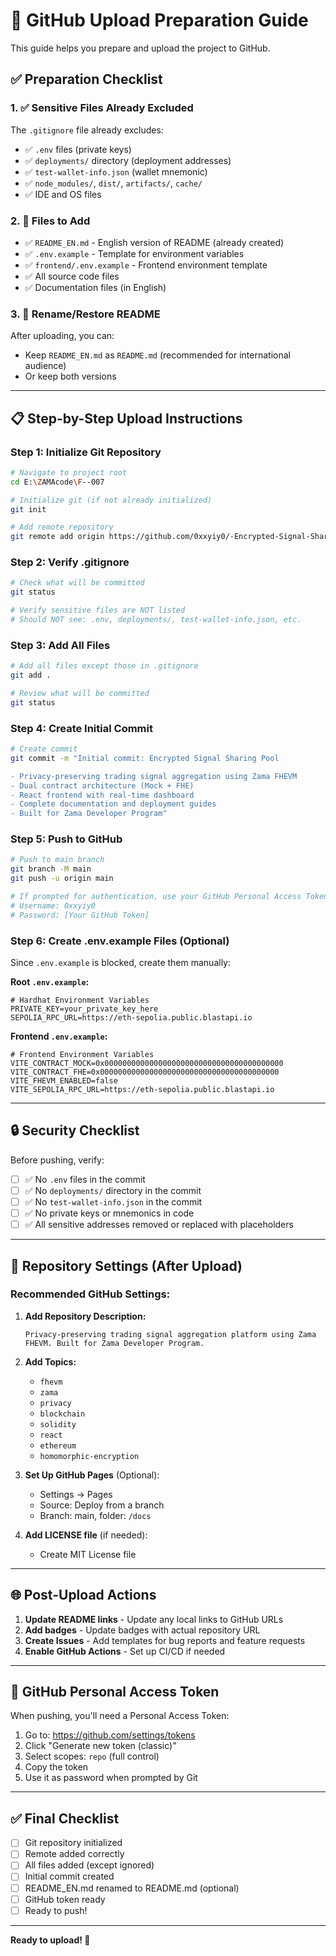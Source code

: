 # 🚀 GitHub Upload Preparation Guide

This guide helps you prepare and upload the project to GitHub.

## ✅ Preparation Checklist

### 1. ✅ Sensitive Files Already Excluded

The `.gitignore` file already excludes:
- ✅ `.env` files (private keys)
- ✅ `deployments/` directory (deployment addresses)
- ✅ `test-wallet-info.json` (wallet mnemonic)
- ✅ `node_modules/`, `dist/`, `artifacts/`, `cache/`
- ✅ IDE and OS files

### 2. 📝 Files to Add

- ✅ `README_EN.md` - English version of README (already created)
- ✅ `.env.example` - Template for environment variables
- ✅ `frontend/.env.example` - Frontend environment template
- ✅ All source code files
- ✅ Documentation files (in English)

### 3. 🔄 Rename/Restore README

After uploading, you can:
- Keep `README_EN.md` as `README.md` (recommended for international audience)
- Or keep both versions

---

## 📋 Step-by-Step Upload Instructions

### Step 1: Initialize Git Repository

```bash
# Navigate to project root
cd E:\ZAMAcode\F--007

# Initialize git (if not already initialized)
git init

# Add remote repository
git remote add origin https://github.com/0xxyiy0/-Encrypted-Signal-Sharing-Pool.git
```

### Step 2: Verify .gitignore

```bash
# Check what will be committed
git status

# Verify sensitive files are NOT listed
# Should NOT see: .env, deployments/, test-wallet-info.json, etc.
```

### Step 3: Add All Files

```bash
# Add all files except those in .gitignore
git add .

# Review what will be committed
git status
```

### Step 4: Create Initial Commit

```bash
# Create commit
git commit -m "Initial commit: Encrypted Signal Sharing Pool

- Privacy-preserving trading signal aggregation using Zama FHEVM
- Dual contract architecture (Mock + FHE)
- React frontend with real-time dashboard
- Complete documentation and deployment guides
- Built for Zama Developer Program"
```

### Step 5: Push to GitHub

```bash
# Push to main branch
git branch -M main
git push -u origin main

# If prompted for authentication, use your GitHub Personal Access Token
# Username: 0xxyiy0
# Password: [Your GitHub Token]
```

### Step 6: Create .env.example Files (Optional)

Since `.env.example` is blocked, create them manually:

**Root `.env.example`:**
```env
# Hardhat Environment Variables
PRIVATE_KEY=your_private_key_here
SEPOLIA_RPC_URL=https://eth-sepolia.public.blastapi.io
```

**Frontend `.env.example`:**
```env
# Frontend Environment Variables
VITE_CONTRACT_MOCK=0x0000000000000000000000000000000000000000
VITE_CONTRACT_FHE=0x0000000000000000000000000000000000000000
VITE_FHEVM_ENABLED=false
VITE_SEPOLIA_RPC_URL=https://eth-sepolia.public.blastapi.io
```

---

## 🔒 Security Checklist

Before pushing, verify:

- [ ] ✅ No `.env` files in the commit
- [ ] ✅ No `deployments/` directory in the commit
- [ ] ✅ No `test-wallet-info.json` in the commit
- [ ] ✅ No private keys or mnemonics in code
- [ ] ✅ All sensitive addresses removed or replaced with placeholders

---

## 📝 Repository Settings (After Upload)

### Recommended GitHub Settings:

1. **Add Repository Description:**
   ```
   Privacy-preserving trading signal aggregation platform using Zama FHEVM. Built for Zama Developer Program.
   ```

2. **Add Topics:**
   - `fhevm`
   - `zama`
   - `privacy`
   - `blockchain`
   - `solidity`
   - `react`
   - `ethereum`
   - `homomorphic-encryption`

3. **Set Up GitHub Pages** (Optional):
   - Settings → Pages
   - Source: Deploy from a branch
   - Branch: main, folder: `/docs`

4. **Add LICENSE file** (if needed):
   - Create MIT License file

---

## 🌐 Post-Upload Actions

1. **Update README links** - Update any local links to GitHub URLs
2. **Add badges** - Update badges with actual repository URL
3. **Create Issues** - Add templates for bug reports and feature requests
4. **Enable GitHub Actions** - Set up CI/CD if needed

---

## 🔑 GitHub Personal Access Token

When pushing, you'll need a Personal Access Token:

1. Go to: https://github.com/settings/tokens
2. Click "Generate new token (classic)"
3. Select scopes: `repo` (full control)
4. Copy the token
5. Use it as password when prompted by Git

---

## ✅ Final Checklist

- [ ] Git repository initialized
- [ ] Remote added correctly
- [ ] All files added (except ignored)
- [ ] Initial commit created
- [ ] README_EN.md renamed to README.md (optional)
- [ ] GitHub token ready
- [ ] Ready to push!

---

**Ready to upload! 🚀**

